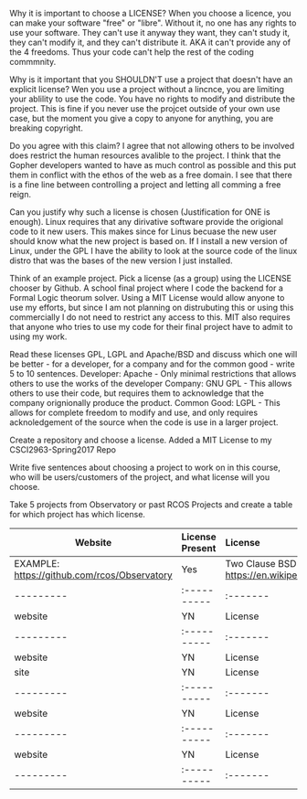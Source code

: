 Why it is important to choose a LICENSE?
  When you choose a licence, you can make your software "free" or "libre". Without it, no one has any rights to use your software.
  They can't use it anyway they want, they can't study it, they can't modify it, and they can't distribute it. AKA it can't provide
  any of the 4 freedoms. Thus your code can't help the rest of the coding commmnity.

Why is it important that you SHOULDN'T use a project that doesn't have an explicit license?
  Wen you use a project without a lincnce, you are limiting your ablility to use the code. You have no rights to modify and distribute
  the project. This is fine if you never use the projcet outside of your own use case, but the moment you give a copy to anyone for
  anything, you are breaking copyright.  
  
Do you agree with this claim?
  I agree that not allowing others to be involved does restrict the human resources avalible to the project. I think that the Gopher
  developers wanted to have as much control as possible and this put them in conflict with the ethos of the web as a free domain. I see
  that there is a fine line between controlling a project and letting all comming a free reign.
 
Can you justify why such a license is chosen (Justification for ONE is enough).
  Linux requires that any dirivative software provide the origional code to it new users. This makes since for Linus becuase the new user
  should know what the new project is based on. If I install a new version of Linux, under the GPL I have the ability to look at the
  source code of the linux distro that was the bases of the new version I just installed.
  
Think of an example project. Pick a license (as a group) using the LICENSE chooser by Github.
  A school final project where I code the backend for a Formal Logic theorum solver. Using a MIT License would allow anyone to use
  my efforts, but since I am not planning on distrubuting this or using this commercially I do not need to restrict any access to this.
  MIT also requires that anyone who tries to use my code for their final project have to admit to using my work.
  
Read these licenses GPL, LGPL and Apache/BSD and discuss which one will be better - for a developer, for a company and for the common good - write 5 to 10 sentences.
  Developer:
    Apache - Only minimal restrictions that allows others to use the works of the developer
  Company:
    GNU GPL - This allows others to use their code, but requires them to acknowledge that the company orignionally produce the product.
  Common Good:
     LGPL - This allows for complete freedom to modify and use, and only requires acknoledgement of the source when the code is use in
     a larger project.
  
  Create a repository and choose a license.
    Added a MIT License to my CSCI2963-Spring2017 Repo
    
Write five sentences about choosing a project to work on in this course, who will be users/customers of the project, 
  and what license will you choose.

Take 5 projects from Observatory or past RCOS Projects and create a table for which project has which license.

Website | License Present | License
---------|:----------|:-------
EXAMPLE: https://github.com/rcos/Observatory | Yes | Two Clause BSD License https://en.wikipedia.org/wiki/ISC_license
---------|:----------|:-------
website | YN | License
---------|:----------|:-------
website | YN | License
site | YN | License
---------|:----------|:-------
website | YN | License
---------|:----------|:-------
website | YN | License
---------|:----------|:-------

